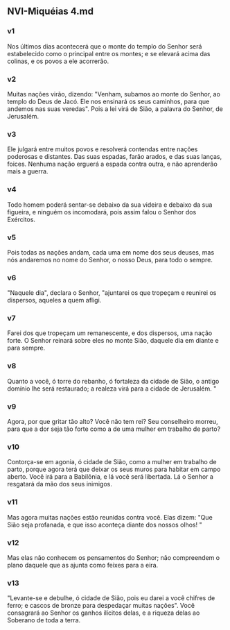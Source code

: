 ## NVI-Miquéias 4.md
### v1
 Nos últimos dias acontecerá que o monte do templo do Senhor será estabelecido como o principal entre os montes; e se elevará acima das colinas, e os povos a ele acorrerão.
### v2
 Muitas nações virão, dizendo: "Venham, subamos ao monte do Senhor, ao templo do Deus de Jacó. Ele nos ensinará os seus caminhos, para que andemos nas suas veredas". Pois a lei virá de Sião, a palavra do Senhor, de Jerusalém.
### v3
 Ele julgará entre muitos povos e resolverá contendas entre nações poderosas e distantes. Das suas espadas, farão arados, e das suas lanças, foices. Nenhuma nação erguerá a espada contra outra, e não aprenderão mais a guerra.
### v4
 Todo homem poderá sentar-se debaixo da sua videira e debaixo da sua figueira, e ninguém os incomodará, pois assim falou o Senhor dos Exércitos.
### v5
 Pois todas as nações andam, cada uma em nome dos seus deuses, mas nós andaremos no nome do Senhor, o nosso Deus, para todo o sempre.
### v6
 "Naquele dia", declara o Senhor, "ajuntarei os que tropeçam e reunirei os dispersos, aqueles a quem afligi.
### v7
 Farei dos que tropeçam um remanescente, e dos dispersos, uma nação forte. O Senhor reinará sobre eles no monte Sião, daquele dia em diante e para sempre.
### v8
 Quanto a você, ó torre do rebanho, ó fortaleza da cidade de Sião, o antigo domínio lhe será restaurado; a realeza virá para a cidade de Jerusalém. "
### v9
 Agora, por que gritar tão alto? Você não tem rei? Seu conselheiro morreu, para que a dor seja tão forte como a de uma mulher em trabalho de parto?
### v10
 Contorça-se em agonia, ó cidade de Sião, como a mulher em trabalho de parto, porque agora terá que deixar os seus muros para habitar em campo aberto. Você irá para a Babilônia, e lá você será libertada. Lá o Senhor a resgatará da mão dos seus inimigos.
### v11
 Mas agora muitas nações estão reunidas contra você. Elas dizem: "Que Sião seja profanada, e que isso aconteça diante dos nossos olhos! "
### v12
 Mas elas não conhecem os pensamentos do Senhor; não compreendem o plano daquele que as ajunta como feixes para a eira.
### v13
 "Levante-se e debulhe, ó cidade de Sião, pois eu darei a você chifres de ferro; e cascos de bronze para despedaçar muitas nações". Você consagrará ao Senhor os ganhos ilícitos delas, e a riqueza delas ao Soberano de toda a terra.
